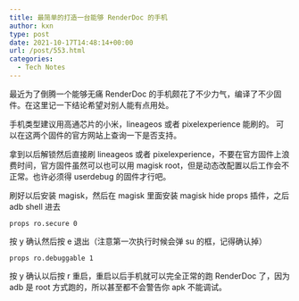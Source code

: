 ```yaml
---
title: 最简单的打造一台能够 RenderDoc 的手机
author: kxn
type: post
date: 2021-10-17T14:48:14+00:00
url: /post/553.html
categories:
  - Tech Notes
---
```


最近为了倒腾一个能够无痛 RenderDoc 的手机颇花了不少力气，编译了不少固件。在这里记一下结论希望对别人能有点用处。

手机类型建议用高通芯片的小米，lineageos 或者 pixelexperience 能刷的。 可以在这两个固件的官方网站上查询一下是否支持。

拿到以后解锁然后直接刷 lineageos 或者 pixelexperience，不要在官方固件上浪费时间，官方固件虽然可以也可以用 magisk root，但是动态改配置以后工作会不正常。也许必须得 userdebug 的固件才行吧。

刷好以后安装 magisk，然后在 magisk 里面安装 magisk hide props 插件，之后 adb shell 进去

`props ro.secure 0`

按 y 确认然后按 e 退出（注意第一次执行时候会弹 su 的框，记得确认掉）

`props ro.debuggable 1`

按 y 确认以后按 r 重启，重启以后手机就可以完全正常的跑 RenderDoc 了，因为 adb 是 root 方式跑的，所以甚至都不会警告你 apk 不能调试。
